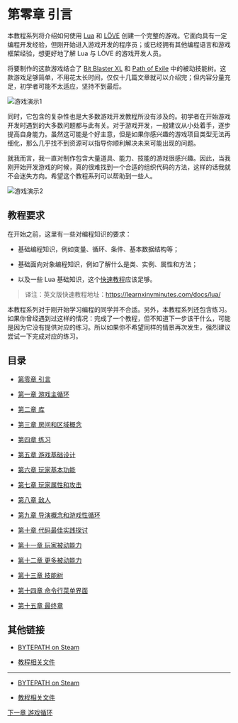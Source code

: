 # 第零章 引言

本教程系列将介绍如何使用 [Lua](https://www.lua.org/) 和 [LÖVE](https://love2d.org/) 创建一个完整的游戏。它面向具有一定编程开发经验，但刚开始进入游戏开发的程序员；或已经拥有其他编程语言和游戏框架经验，想更好地了解 Lua 与 LÖVE 的游戏开发人员。

将要制作的这款游戏结合了 [Bit Blaster XL](http://store.steampowered.com/app/433950/) 和 [Path of Exile](https://www.pathofexile.com/passive-skill-tree) 中的被动技能树。这款游戏足够简单，不用花太长时间，仅仅十几篇文章就可以介绍完；但内容分量充足，初学者可能不太适应，坚持不到最后。

![游戏演示1](https://user-images.githubusercontent.com/409773/41509911-caf3c20a-7231-11e8-96b9-d70596f753f5.gif)

同时，它包含的复杂性也是大多数游戏开发教程所没有涉及的。初学者在开始游戏开发时遇到的大多数问题都与此有关。对于游戏开发，一般建议从小处着手，逐步提高自身能力。虽然这可能是个好主意，但是如果你感兴趣的游戏项目类型无法再细化，那么几乎找不到资源可以指导你顺利解决未来可能出现的问题。

就我而言，我一直对制作包含大量道具、能力、技能的游戏很感兴趣。因此，当我刚开始开发游戏的时候，真的很难找到一个合适的组织代码的方法，这样的话我就不会迷失方向。希望这个教程系列可以帮助到一些人。

![游戏演示2](https://user-images.githubusercontent.com/409773/41509912-cb151f9a-7231-11e8-8da7-1e8ec671bfaa.gif)

## 教程要求

在开始之前，这里有一些对编程知识的要求：

- 基础编程知识，例如变量、循环、条件、基本数据结构等；

- 基础面向对象编程知识，例如了解什么是类、实例、属性和方法；

- 以及一些 Lua 基础知识，这个[快速教程](https://learnxinyminutes.com/docs/zh-cn/lua-cn/)应该足够。

> 译注：英文版快速教程地址：https://learnxinyminutes.com/docs/lua/

本教程系列对于刚开始学习编程的同学并不合适。另外，本教程系列还包含练习。如果你曾经遇到过这样的情况：完成了一个教程，但不知道下一步该干什么，可能是因为它没有提供对应的练习。所以如果你不希望同样的情景再次发生，强烈建议尝试一下完成对应的练习。

## 目录

- [第零章 引言](./c0.md)

- [第一章 游戏主循环](./c1.md)

- [第二章 库](./c2.md)

- [第三章 房间和区域概念](./c3.md)

- [第四章 练习](./c4.md)

- [第五章 游戏基础设计](./c5.md)

- [第六章 玩家基本功能](./c6.md)

- [第七章 玩家属性和攻击](./c7.md)

- [第八章 敌人](./c8.md)

- [第九章 导演概念和游戏性循环](./c9.md)

- [第十章 代码最佳实践探讨](./c10.md)

- [第十一章 玩家被动能力](./c11.md)

- [第十二章 更多被动能力](./c12.md)

- [第十三章 技能树](./c13.md)

- [第十四章 命令行菜单界面](./c14.md)

- [第十五章 最终章](./c15.md)

## 其他链接

- [BYTEPATH on Steam](http://store.steampowered.com/app/760330/BYTEPATH/)

- [教程相关文件](https://github.com/a327ex/BYTEPATH/tree/master/tutorial)

----

- [BYTEPATH on Steam](http://store.steampowered.com/app/760330/BYTEPATH/)

- [教程相关文件](https://github.com/a327ex/BYTEPATH/tree/master/tutorial)

[下一章 游戏循环](./c1.md)
